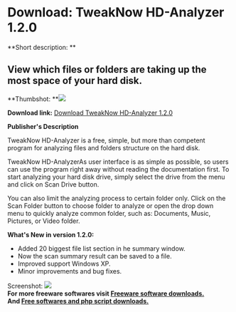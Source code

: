 # Download: TweakNow HD-Analyzer 1.2.0

**Short description: **

## View which files or folders are taking up the most space of your hard disk.

  
**Thumbshot: **![](http://www.freewarefiles.com/screenshot/twknw_hdanlzr_md.jpg)   
  
**Download link:** [Download TweakNow HD-Analyzer 1.2.0](http://freesoftwares.boysofts.com/TweakNow-HD-Analyzer_program_75891.html)  
  

**Publisher's Description**  
  

TweakNow HD-Analyzer is a free, simple, but more than competent program for
analyzing files and folders structure on the hard disk.

TweakNow HD-AnalyzerAs user interface is as simple as possible, so users can
use the program right away without reading the documentation first. To start
analyzing your hard disk drive, simply select the drive from the menu and
click on Scan Drive button.

You can also limit the analyzing process to certain folder only. Click on the
Scan Folder button to choose folder to analyze or open the drop down menu to
quickly analyze common folder, such as: Documents, Music, Pictures, or Video
folder.

**What's New in version 1.2.0:**

  * Added 20 biggest file list section in he summary window. 
  * Now the scan summary result can be saved to a file. 
  * Improved support Windows XP. 
  * Minor improvements and bug fixes. 

  
  
Screenshot: ![](http://www.freewarefiles.com/screenshot/twknw_hdanlzr.jpg)  
**For more freeware softwares visit [Freeware software downloads.](http://freesoftwares.boysofts.com/)**   
**And [Free softwares and php script downloads.](http://www.boysofts.com/)**

